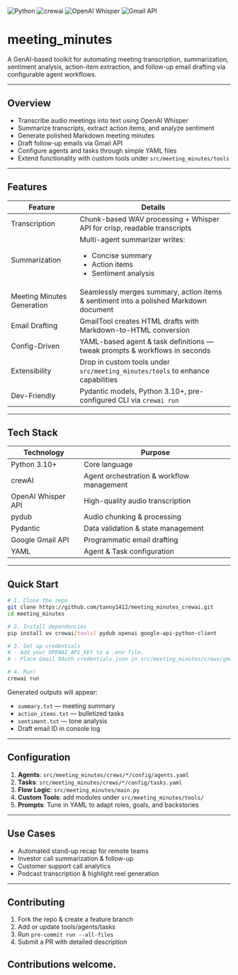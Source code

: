 ![Python](https://img.shields.io/badge/python-3.10%2B-blue.svg) ![crewai](https://img.shields.io/badge/crewai-%3E%3D0.83.0-ff69b4) ![OpenAI Whisper](https://img.shields.io/badge/openai-whisper-green) ![Gmail API](https://img.shields.io/badge/gmail%20api-v1-yellow)

# meeting_minutes

A GenAI-based toolkit for automating meeting transcription, summarization, sentiment analysis,
action-item extraction, and follow-up email drafting via configurable agent workflows.

---

## Overview

- Transcribe audio meetings into text using OpenAI Whisper
- Summarize transcripts, extract action items, and analyze sentiment
- Generate polished Markdown meeting minutes
- Draft follow-up emails via Gmail API
- Configure agents and tasks through simple YAML files
- Extend functionality with custom tools under `src/meeting_minutes/tools`

---

## Features

| Feature                         | Details                                                                                   |
|---------------------------------|-------------------------------------------------------------------------------------------|
| Transcription                   | Chunk-based WAV processing + Whisper API for crisp, readable transcripts                  |
| Summarization                   | Multi-agent summarizer writes: <ul><li>Concise summary</li><li>Action items</li><li>Sentiment analysis</li></ul> |
| Meeting Minutes Generation      | Seamlessly merges summary, action items & sentiment into a polished Markdown document     |
| Email Drafting                  | GmailTool creates HTML drafts with Markdown-to-HTML conversion                            |
| Config-Driven                   | YAML-based agent & task definitions — tweak prompts & workflows in seconds                |
| Extensibility                   | Drop in custom tools under `src/meeting_minutes/tools` to enhance capabilities            |
| Dev-Friendly                    | Pydantic models, Python 3.10+, pre-configured CLI via `crewai run`                       |

---

## Tech Stack

| Technology          | Purpose                                                                 |
|---------------------|-------------------------------------------------------------------------|
| Python 3.10+        | Core language                                                          |
| crewAI              | Agent orchestration & workflow management                               |
| OpenAI Whisper API  | High-quality audio transcription                                        |
| pydub               | Audio chunking & processing                                             |
| Pydantic            | Data validation & state management                                      |
| Google Gmail API    | Programmatic email drafting                                             |
| YAML                | Agent & Task configuration                                               |

---

## Quick Start

```bash
# 1. Clone the repo
git clone https://github.com/tanny1412/meeting_minutes_crewai.git
cd meeting_minutes

# 2. Install dependencies
pip install uv crewai[tools] pydub openai google-api-python-client

# 3. Set up credentials
# - Add your OPENAI_API_KEY to a .env file.
# - Place Gmail OAuth credentials.json in src/meeting_minutes/crews/gmailcrew/tools/

# 4. Run!
crewai run
```

Generated outputs will appear:
- `summary.txt` — meeting summary  
- `action_items.txt` — bulletized tasks  
- `sentiment.txt` — tone analysis  
- Draft email ID in console log  

---

## Configuration

1. **Agents**: `src/meeting_minutes/crews/*/config/agents.yaml`  
2. **Tasks**: `src/meeting_minutes/crews/*/config/tasks.yaml`  
3. **Flow Logic**: `src/meeting_minutes/main.py`  
4. **Custom Tools**: add modules under `src/meeting_minutes/tools/`  
5. **Prompts**: Tune in YAML to adapt roles, goals, and backstories  

---

## Use Cases

- Automated stand-up recap for remote teams  
- Investor call summarization & follow-up  
- Customer support call analytics  
- Podcast transcription & highlight reel generation  

---

## Contributing

1. Fork the repo & create a feature branch  
2. Add or update tools/agents/tasks  
3. Run `pre-commit run --all-files`  
4. Submit a PR with detailed description  

Contributions welcome.
---
